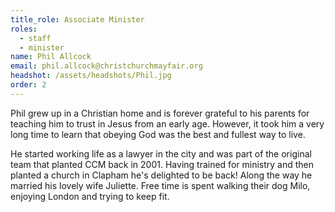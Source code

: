```yaml
---
title_role: Associate Minister
roles:
  - staff
  - minister
name: Phil Allcock
email: phil.allcock@christchurchmayfair.org
headshot: /assets/headshots/Phil.jpg
order: 2
---
```

Phil grew up in a Christian home and is forever grateful to his parents for teaching him to trust in Jesus from an early age. However, it took him a very long time to learn that obeying God was the best and fullest way to live.

He started working life as a lawyer in the city and was part of the original team that planted CCM back in 2001. Having trained for ministry and then planted a church in Clapham he's delighted to be back! Along the way he married his lovely wife Juliette. Free time is spent walking their dog Milo, enjoying London and trying to keep fit.
